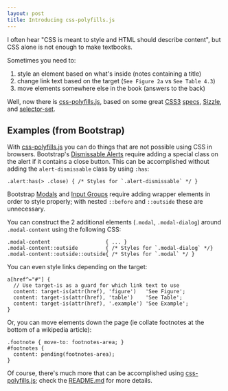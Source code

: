 ```yaml
---
layout: post
title: Introducing css-polyfills.js
---
```


I often hear "CSS is meant to style and HTML should describe content", but CSS alone is not enough to make textbooks.

Sometimes you need to:

1. style an element based on what's inside (notes containing a title)
2. change link text based on the target (`See Figure 2a` vs `See Table 4.3`)
3. move elements somewhere else in the book (answers to the back)

Well, now there is [css-polyfills.js](/css-polyfills.js/), based on some great [CSS3](http://www.w3.org/TR/css3-content/) [specs](http://www.w3.org/TR/css3-gcpm/), [Sizzle](http://sizzlejs.com), and [selector-set](https://github.com/josh/selector-set).


## Examples (from Bootstrap)

With [css-polyfills.js](/css-polyfills.js/) you can do things that are not possible using CSS in browsers. Bootstrap's [Dismissable Alerts](http://getbootstrap.com/components/#alerts-dismissable) require adding a special class on the alert if it contains a close button. This can be accomplished without adding the `alert-dismissable` class by using `:has`:

    .alert:has(> .close) { /* Styles for `.alert-dismissable` */ }

Bootstrap [Modals](http://getbootstrap.com/javascript/#modals) and [Input Groups](http://getbootstrap.com/components/#input-groups-buttons) require adding wrapper elements in order to style properly; with nested `::before` and `::outside` these are unnecessary.

You can construct the 2 additional elements (`.modal`, `.modal-dialog`) around `.modal-content` using the following CSS:

    .modal-content                  { ... }
    .modal-content::outside         { /* Styles for `.modal-dialog` */}
    .modal-content::outside::outside{ /* Styles for `.modal` */ }

You can even style links depending on the target:

    a[href^="#"] {
      // Use target-is as a guard for which link text to use
      content: target-is(attr(href), 'figure')   'See Figure';
      content: target-is(attr(href), 'table')    'See Table';
      content: target-is(attr(href), '.example') 'See Example';
    }

Or, you can move elements down the page (ie collate footnotes at the bottom of a wikipedia article):

    .footnote { move-to: footnotes-area; }
    #footnotes {
      content: pending(footnotes-area);
    }

Of course, there's much more that can be accomplished using [css-polyfills.js](/css-polyfills.js); check the [README.md](https://github.com/philschatz/css-polyfills.js) for more details.






